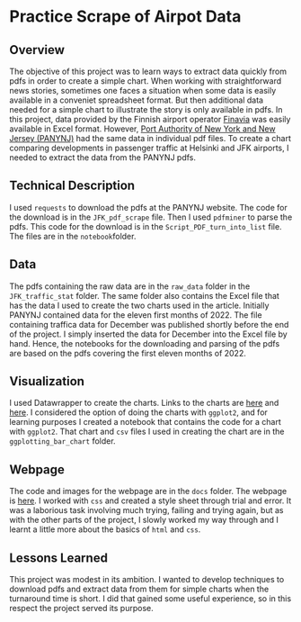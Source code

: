 # Practice Scrape of Airpot Data
## Overview
The objective of this project was to learn ways to extract data quickly from pdfs in order to create a simple chart. When working with straightforward news stories, sometimes one faces a situation when some data is easily available in a conveniet spreadsheet format. But then additional data needed for a simple chart to illustrate the story is only available in pdfs. In this project, data provided by the Finnish airport operator [Finavia](https://www.finavia.fi/en/about-finavia/about-air-traffic/traffic-statistics/traffic-statistics-year) was easily available in Excel format. However, [Port Authority of New York and New Jersey (PANYNJ)](https://www.panynj.gov/airports/en/statistics-general-info.html) had the same data in individual pdf files. To create a chart comparing developments in passenger traffic at Helsinki and JFK airports, I needed to extract the data from the PANYNJ pdfs.
## Technical Description
I used `requests` to download the pdfs at the PANYNJ website. The code for the download is in the `JFK_pdf_scrape` file. Then I used `pdfminer` to parse the pdfs. This code for the download is in the `Script_PDF_turn_into_list` file. The files are in the `notebook`folder.
## Data
The pdfs containing the raw data are in the `raw_data` folder in the `JFK_traffic_stat` folder. The same folder also contains the Excel file that has the data I used to create the two charts used in the article. Initially PANYNJ contained data for the eleven first months of 2022. The file containing traffica data for December was published shortly before the end of the project. I simply inserted the data for December into the Excel file by hand. Hence, the notebooks for the downloading and parsing of the pdfs are based on the pdfs covering the first eleven months of 2022.
## Visualization
 I used Datawrapper to create the charts. Links to the charts are [here](https://datawrapper.dwcdn.net/C1gsO/4/) and [here](https://datawrapper.dwcdn.net/dIebF/4/). I considered the option of doing the charts with `ggplot2`, and for learning purposes I created a notebook that contains the code for a chart with `ggplot2`. That chart and `csv` files I used in creating the chart are in the `ggplotting_bar_chart` folder.
## Webpage
The code and images for the webpage are in the `docs` folder. The webpage is [here](https://juhanarossi.github.io/PANYNJ-airport-stat-scrape/). I worked with `css` and created a style sheet through trial and error. It was a laborious task involving much trying, failing and trying again, but as with the other parts of the project, I slowly worked my way through and I learnt a little more about the basics of `html` and `css`.
## Lessons Learned
This project was modest in its ambition. I wanted to develop techniques to download pdfs and extract data from them for simple charts when the turnaround time is short. I did that gained some useful experience, so in this respect the project served its purpose.